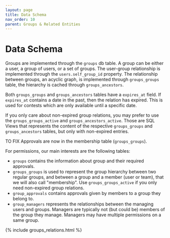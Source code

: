 ```yaml
---
layout: page
title: Data Schema
nav_order: 10
parent: Groups & Related Entities
---
```


# Data Schema

Groups are implemented through the `groups` db table. A group can be either a user, a group of users, or a set of groups. The user-group relationship is implemented through the `users.self_group_id` property. The relationship between groups, an acyclic graph, is implemented through `groups_groups` table, the hierarchy is cached through `groups_ancestors`.

Both `groups_groups` and `groups_ancestors` tables have a `expires_at` field. If `expires_at` contains a date in the past, then the relation has expired. This is used for contests which are only available until a specific date.

If you only care about non-expired group relations, you may prefer to use the `groups_groups_active` and `groups_ancestors_active`. Those are SQL Views that represents the content of the respective `groups_groups` and `groups_ancestors` tables, but only with non-expired entries.

<span class="label label-yellow">TO FIX</span> Approvals are now in the membership table (`groups_groups`).

For permissions, our main interests are the following tables:
* `groups` contains the information about group and their required approvals.
* `groups_groups` is used to represent the group hierarchy between two regular groups, and between a group and a member (user or team), that we will also call "membership". Use `groups_groups_active` if you only need non-expired group relations.
* `group_approvals` contains approvals given by members to a group they belong to.
* `group_managers` represents the relationships between the managing users and groups. Managers are typically not (but could be) members of the group they manage. Managers may have multiple permissions on a same group.

<div style="max-width:90%;">{% include groups_relations.html %}</div>
